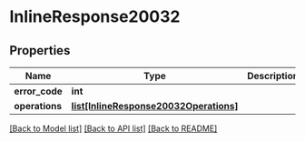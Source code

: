 # InlineResponse20032

## Properties
Name | Type | Description | Notes
------------ | ------------- | ------------- | -------------
**error_code** | **int** |  | [optional] 
**operations** | [**list[InlineResponse20032Operations]**](InlineResponse20032Operations.md) |  | [optional] 

[[Back to Model list]](../README.md#documentation-for-models) [[Back to API list]](../README.md#documentation-for-api-endpoints) [[Back to README]](../README.md)

